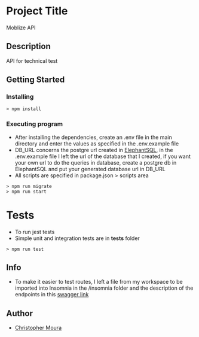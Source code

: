 # Project Title

Moblize API

## Description

API for technical test

## Getting Started

### Installing

```shell
> npm install
```

### Executing program

* After installing the dependencies, create an .env file in the main directory and enter the values ​​as specified in the .env.example file
* DB_URL concerns the postgre url created in [ElephantSQL](https://www.elephantsql.com), 
in the .env.example file I left the url of the database that I created, if you want your own url to do the queries in database, create a postgre db in ElephantSQL and put your generated database url in DB_URL
* All scripts are specified in package.json > scripts area
```shell
> npm run migrate
> npm run start
```

# Tests

* To run jest tests
* Simple unit and integration tests are in __tests__ folder
```shell
> npm run test
```

## Info

* To make it easier to test routes, I left a file from my workspace to be imported into Insomnia in the /insomnia folder and the description of the endpoints in this [swagger link](https://app.swaggerhub.com/apis/ccmoura/moblizeapi/1.0.0)

## Author

* [Christopher Moura](https://github.com/ccmoura)
